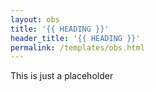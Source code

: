 ```yaml
---
layout: obs
title: '{{ HEADING }}'
header_title: '{{ HEADING }}'
permalink: /templates/obs.html
---
```

This is just a placeholder

